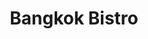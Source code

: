---
layout: place
title: "Bangkok Bistro"
permalink: /ohio/cincinnati/bangkok-bistro.html
stateAbbr: OH
stateName: Ohio
cityName: Cincinnati
seo:
  name: "Bangkok Bistro"
  type: Restaurant
  links: http://www.bkkhydepark.com/
description: "Casual eatery fixing up hearty noodle, sushi, tempura & curry dishes for dine-in or takeout. Bangkok Bistro serves delicious sushi in Cincinnati, Ohio. Try fresh Japanese dishes for a great dining experience. Available for takeout, delivery, lunch, and dinner."
place_id: ChIJ5WliN5-tQYgRtVOSoPjh5pE
photos:
  - name: >-
      places/ChIJ5WliN5-tQYgRtVOSoPjh5pE/photos/AeeoHcLt_JV7Z6kKQvXk1Qr4_mbNA5rsonWuNEqCaJkL28AFx9rB9sUcgCV8UfOVj7TKgdpOItL69Ls2ghoFlaIExUCuXK3mJxMqkW1QE-B5QOqA4J84hYzsiS0Q-ljnpXc1SIhwpYsMeCmDzvwc8Hf1IusMcZRxGPCItjZo7ZoSqBQN4SKZvCqJB5cpz5XxjrlJTEJTNr0IxmUTi3QLfYAbsHjvZB5DnEqmcOoaIJYgj6KvsAZqq5Jz5W3CVrBCWV68kcPa_ceXj7jVSj6d4QjcX1mIAHtEMdunXLfo9T71O6HBm4V4St_8wzQDrCyR7iMkjiFIm-NdgA7ssEmk0daJwoHocTSZYi-IwFjYpZAiqIhOnIT-H6kl-fHCiDm7AhDq6zearZo3vezNM87Mp1aQumsfAtyXeo_jWt98quduHZNagg2h
    widthPx: 4032
    heightPx: 3024
    authorAttributions:
      - displayName: Amit Misra
        uri: https://maps.google.com/maps/contrib/112289534375510681067
        photoUri: >-
          https://lh3.googleusercontent.com/a/ACg8ocJJJ9KlDdTnSUKei-ewGb6Lps3fFA6msrvalS1loOmhMjoXAt9m=s100-p-k-no-mo
    flagContentUri: >-
      https://www.google.com/local/imagery/report/?cb_client=maps_api_places.places_api&image_key=!1e10!2sCIHM0ogKEICAgIC2irmYswE&hl=en-US
    googleMapsUri: >-
      https://www.google.com/maps/place//data=!3m4!1e2!3m2!1sCIHM0ogKEICAgIC2irmYswE!2e10!4m2!3m1!1s0x8841ad9f376269e5:0x91e6e1f8a09253b5
  - name: >-
      places/ChIJ5WliN5-tQYgRtVOSoPjh5pE/photos/AeeoHcIRbPc_k67RuAPGu5qg8RDTg7uBVTwcHGMVbbw15AJ9MPIqWQsb0N8eLUESxI5zTQqKiaxKZUgh3CwLCiPHl641GonFyOPhaeceOO8qj-UoYmSxBx3SRRBeNfPSFSpFJ5cZO_aihviR_SVVip1rpWeBo5z5554uQykrv8O5wRnUUY2JL1E4-gdgkSZdlrDJmV3N0MHWZ5ERL_nRo1D00BLqj8W_XCLK7JYe3Hd7jSEmDWRnHJgrOV0fJuMQmQZ7OSbR636GqWs5xgx--xHwVx24M7LUPK96i1YWn37xQgEjAUb9FSt4ZEQSBaE2GM6w357-zt9bbzdjCRmg42IO81W30UOdb_zZFsCAD46EKVAz--25NgJuK7SsJQ5HeAbiza9c9WJXtg36At7otyGKNgL-DyCJ5K59FMRt8I_C2Geixu8r
    widthPx: 4000
    heightPx: 3000
    authorAttributions:
      - displayName: Hanbum Kim
        uri: https://maps.google.com/maps/contrib/113837369281102866555
        photoUri: >-
          https://lh3.googleusercontent.com/a-/ALV-UjWUeoT2nOzMiWlq2Xm_PrVPshjm53Q8GBwrkglKRQAb2aR0V4ycVw=s100-p-k-no-mo
    flagContentUri: >-
      https://www.google.com/local/imagery/report/?cb_client=maps_api_places.places_api&image_key=!1e10!2sCIHM0ogKEICAgICLh_ykmwE&hl=en-US
    googleMapsUri: >-
      https://www.google.com/maps/place//data=!3m4!1e2!3m2!1sCIHM0ogKEICAgICLh_ykmwE!2e10!4m2!3m1!1s0x8841ad9f376269e5:0x91e6e1f8a09253b5
  - name: >-
      places/ChIJ5WliN5-tQYgRtVOSoPjh5pE/photos/AeeoHcJPm5M3zEYzjxHzjsDAMwMzCEMFq0GDm5YRUnqe8F4pdK8mbZGWahhVOcWRvccsmNBoweqfx-b-zJLsYQnNw75_zR0vQNOIvBmyarf3iMmKufnk2dfHklP6ulmisaNp02x3282MFAWoc_mO6Ru0RIZSBkyLPgi0MBcQAGBzyjpwSqhP4PF0ftFlGAR3F9xFIXch02efxTueK8R_bg0ZXRwxdhd1d_rEfhFtyrGRis3UKxTmiw2TvhqDHraaDr-vfxAbfVrbGrcpANgCczsiAJrFCFMlouaojii_5sEGEM-ehRq9tXL4h1lC0niZhGY4MV6TzL9G0XuBTNw-3xJOT04nXhsMgnUu0D-aUE9vEia2dQQ1JyYY6YTaI9ICIjTjG0wyQ965ymzbycJzzkBt5fHjDFTGCOVx3bAstmFmiQwXbFZe
    widthPx: 2048
    heightPx: 1152
    authorAttributions:
      - displayName: Benjamin King
        uri: https://maps.google.com/maps/contrib/115145706152803179815
        photoUri: >-
          https://lh3.googleusercontent.com/a-/ALV-UjXvfQ4dBs4CH16fy8EJxhJzjiVQRZ8Ww88g6dqDwtpAuLRKsaOm2Q=s100-p-k-no-mo
    flagContentUri: >-
      https://www.google.com/local/imagery/report/?cb_client=maps_api_places.places_api&image_key=!1e10!2sCIHM0ogKEICAgIDGlYmKvQE&hl=en-US
    googleMapsUri: >-
      https://www.google.com/maps/place//data=!3m4!1e2!3m2!1sCIHM0ogKEICAgIDGlYmKvQE!2e10!4m2!3m1!1s0x8841ad9f376269e5:0x91e6e1f8a09253b5
  - name: >-
      places/ChIJ5WliN5-tQYgRtVOSoPjh5pE/photos/AeeoHcJYLe2yQMmm00XrLwW1NtEjqMUJRQ97URTj2oWWtHNuygmIDVTqgz2syBRrZ7aNkEgCfH_3VOhbZsXZmEAMZtVKVVE8LoxC3aHb0zyhUL4e3f4wSi0d1-3EjPsqapgtVCbQxRVEtLCfYcaN_L5iYFv_hzlJTD3hYHak3dlnrubGZXLWLE7O63Ih_bV3rZGjMbgoAHS6wCfIEMBEKMVksx4a1OB9eaPLrqw0p4JGHJhgtWELQSH66iiscFqB84kxHvEbZoqw4eadQZP9XujdBZmLPpz3ZvNk8_FnZSF6U_bbvpk6L2QYrDL3oIoAn5JbOTD3OjTFDm1R151UVGovsFbxfvz1EqgvY1ACsbzpje1NncjOO6nzGarIcslQCjqdiRGh1erCYWopcr_0z9-Xq5VSAA7LOLlNmPogcOcRzV_hS34
    widthPx: 4800
    heightPx: 3600
    authorAttributions:
      - displayName: Nina513
        uri: https://maps.google.com/maps/contrib/117715426530696063658
        photoUri: >-
          https://lh3.googleusercontent.com/a-/ALV-UjXL8EpFTh0BcBecSC9Fi9v4LXfDSsuOiLOBo8O7JrSFvlwHAe5C=s100-p-k-no-mo
    flagContentUri: >-
      https://www.google.com/local/imagery/report/?cb_client=maps_api_places.places_api&image_key=!1e10!2sCIHM0ogKEICAgICf3JTykwE&hl=en-US
    googleMapsUri: >-
      https://www.google.com/maps/place//data=!3m4!1e2!3m2!1sCIHM0ogKEICAgICf3JTykwE!2e10!4m2!3m1!1s0x8841ad9f376269e5:0x91e6e1f8a09253b5
  - name: >-
      places/ChIJ5WliN5-tQYgRtVOSoPjh5pE/photos/AeeoHcJEzNAH3C4E_4TcyOhfnjBtBry3trQ_NtDGX3uEvHmDFcD2-wgRHrbeR563g0zgaaBqpjmdDz7sf_lLs_dhR89C__294OJ1k-KBNXDabsXBWmV2TAoVdTrmkJPkPp6fDUjzsZ9iCALMuB4rBSnHNtoSNpMJI8MKCoq7g8gaLPNAYN3s5CQDAK6fWa3jzG28FQe0_akeI7NZXpxg2RJ-Eu4Z_ajTb9eGJ8lVfTQawf2SYwCeigkEaRoBJXk8fjfB9bvh7h8LlNNUOQUBdmZHbvICBVQyI6Ulr4FYbmLcRLoWq9wVZ5wl1v0ezIAEszsROl_cr4FHJFS7oPuTRhYqtqgD1ntz0q_KpBofUAvf-BYXAwPYSuIw-F3EL8amjzBNqCDFT88Mms9XJeflHI14_qHdHTZ09L1vMcBs2O3BI16vpGhD
    widthPx: 4032
    heightPx: 3024
    authorAttributions:
      - displayName: Andrew Thompson
        uri: https://maps.google.com/maps/contrib/109352671651861603332
        photoUri: >-
          https://lh3.googleusercontent.com/a-/ALV-UjVcwlfZgRUa-XgavV-8ulHLciwoRce3kdSp9iFqgXUdJmC6qUQP4A=s100-p-k-no-mo
    flagContentUri: >-
      https://www.google.com/local/imagery/report/?cb_client=maps_api_places.places_api&image_key=!1e10!2sCIHM0ogKEICAgIDW1ouilAE&hl=en-US
    googleMapsUri: >-
      https://www.google.com/maps/place//data=!3m4!1e2!3m2!1sCIHM0ogKEICAgIDW1ouilAE!2e10!4m2!3m1!1s0x8841ad9f376269e5:0x91e6e1f8a09253b5
  - name: >-
      places/ChIJ5WliN5-tQYgRtVOSoPjh5pE/photos/AeeoHcJJrp4ZEFTCkweWmRMjQ17qMjIBBrqLXlgU4ImpF-oIO1LPR14eo_m-cKWYwvoXwMq9dBj_QSaAaDAbHzuWvEajN83AUwtvqlHO0MCEP8O3AJUO7xoIuVmXRlRkDs46lD0eXcOJUr4ioHRANMgn2HRAafngjnTktSJAPGUZNE2RSeOdJL5v0tRASFIJbDm50VN1-Gt4tD9Zz63F7KiNlK5aWiiz4LJqSDX8IeDx5spC_C3KwyMVB5DugjwwrYosP1IVOnFbcQxKHbixjc3DlR0gcY9lyfw3f6-KyBGfeSDW80E4A7CgO4hn21qZD1nn7OaAzvbR1-tjKjfpjhuOH4mxbYmBcUU9dR0Jj2DatW9w78isy4nqYwEUb3qGdATtlMmiMjlKIXJWtUdIySgHqwggd0_NDiqdTwbD-HFEi3fhNXPY
    widthPx: 4080
    heightPx: 3072
    authorAttributions:
      - displayName: Vijay Chettiar
        uri: https://maps.google.com/maps/contrib/114395895636056911550
        photoUri: >-
          https://lh3.googleusercontent.com/a-/ALV-UjUrD1xIfuBIcbUOaoX3UwOh1xbkgcpvXsUUwplC6MQu0I-80hQd=s100-p-k-no-mo
    flagContentUri: >-
      https://www.google.com/local/imagery/report/?cb_client=maps_api_places.places_api&image_key=!1e10!2sCIHM0ogKEICAgICvqtyxtQE&hl=en-US
    googleMapsUri: >-
      https://www.google.com/maps/place//data=!3m4!1e2!3m2!1sCIHM0ogKEICAgICvqtyxtQE!2e10!4m2!3m1!1s0x8841ad9f376269e5:0x91e6e1f8a09253b5
  - name: >-
      places/ChIJ5WliN5-tQYgRtVOSoPjh5pE/photos/AeeoHcIpZj0H0o5ycDSYCvIxeL8pZakMUtxu77qqD52SsZW8OnUe_ks9Chrhu5kBWXn_-ahurp8mZXTAz5X4S8Ld3ETzkjWagGQSfZq0aJL9wnw2Z41970rLwxttBLmqhxFA663n0DPCGehwfCQDCAdrV0Nbfy2aLeZIdvS-SE3d14O_fW27pIsUXQWMroFuwT3YWNoCYfNt0dpb6tHO5kzo_fpyw5suy7iLjJD40JvqH2fysTZhjAldbDHYjGMqW8ZgTob5HhxqqtB4x_-xWO1hvR_FMgGMGQlHs32YSICYfyZHQl8yhasNg3AAkedCn93xrc3K43ewuImeATAerQNtdcpsC1HyiIOCuVtmmuGVKMAcKbTsBqDzDcjRd6ztCgqK_UiKlTrZjW1YyifvlYlv9qo_TMVpnRF-pJOdw219heMC82c
    widthPx: 4032
    heightPx: 3024
    authorAttributions:
      - displayName: Benjapol Piyawanichpong
        uri: https://maps.google.com/maps/contrib/112029714240132197522
        photoUri: >-
          https://lh3.googleusercontent.com/a-/ALV-UjUHwdJHpmqg5grkVSjHKdZC-c3WBznWXeEo0Xb50nUc0B84lO7H=s100-p-k-no-mo
    flagContentUri: >-
      https://www.google.com/local/imagery/report/?cb_client=maps_api_places.places_api&image_key=!1e10!2sCIHM0ogKEICAgICU3--khAE&hl=en-US
    googleMapsUri: >-
      https://www.google.com/maps/place//data=!3m4!1e2!3m2!1sCIHM0ogKEICAgICU3--khAE!2e10!4m2!3m1!1s0x8841ad9f376269e5:0x91e6e1f8a09253b5
  - name: >-
      places/ChIJ5WliN5-tQYgRtVOSoPjh5pE/photos/AeeoHcIcz1_OzLoLJXDxak6f-1qmdarEap5WWVjSh4kYxxnh2OONe-fcW3ksOyOFH83ilg1rh4T2kvRGyehhgyuqCQxg4BLeAMorVscE_HPhMu0dNR92jrVkl3Bsfek8YCMGLWJkNG262hmBgbRMO9-FSv9AoP7tmynnvdZIxj2-ZkCWoLgD1LQ3adkE-qhtlrmZl1B4s69HmSvgbSQw25XOASTAYZ96dCSv399rmG23aQJLw3xO37aw1xQIh-kImT666Qy1QYsqTvz6ZVLaOFvliYx6_4l1WcHwdNSRCs91nMVziZ3WWcLvAHxUUhPxdmb0R1BhwRpjiuB5S3cBgFr1NOf3iI-rdDKtY-nMaXZ7M8i5yZF4aOql_VfZ44jdDzLzTEDqIuvLK3SI9l1E2VJ2kS4lgTbRGgkkv8OlU7FanDtZh8fH
    widthPx: 2990
    heightPx: 1804
    authorAttributions:
      - displayName: Beau
        uri: https://maps.google.com/maps/contrib/106352356834828418235
        photoUri: >-
          https://lh3.googleusercontent.com/a-/ALV-UjX5fjQSYmBOHulC_faakjGl3fDkS-QI7Y_hKgPT6URZoJvWdl5Gxw=s100-p-k-no-mo
    flagContentUri: >-
      https://www.google.com/local/imagery/report/?cb_client=maps_api_places.places_api&image_key=!1e10!2sCIHM0ogKEICAgICBuc_eugE&hl=en-US
    googleMapsUri: >-
      https://www.google.com/maps/place//data=!3m4!1e2!3m2!1sCIHM0ogKEICAgICBuc_eugE!2e10!4m2!3m1!1s0x8841ad9f376269e5:0x91e6e1f8a09253b5
  - name: >-
      places/ChIJ5WliN5-tQYgRtVOSoPjh5pE/photos/AeeoHcK6Q21ZjcwJ1b6XrsRLeDqtlkA8tqfnOQ1airW8R01xhdUMF5DxRVUeOTbYwwpbiFXu_PTTPvbu8c_roEy3wrAjNoUuCMpRK64WWVWyxmcHqtos1RmuXoNnLm4ZfbYzTit39aQgHREvEca51N4TgniHKRO8v2kvRw2XKypZmm4dsgOtuDMUic6g5jq_dk9O2QjwMF1glQwJsU1tKDNOGIAUl3jti8lPHM6VEClgmPlbvoj1MamaQLL4Q4F36QIfkTY74NYgZ4aDHFpve97Ayath_kmpymOL12L7WivKc3WjVQ-U9irlyl3SDsmcAOlbCToP7pew2069GDeJ6yeLulM6nmrNG-HPkIgyLmx_tpX860oUok3Tp985L4NU9NkkSa7UskrQenikg9-xuinLPZeR2F6WWMILjYyAuNdJ2i5E3Ck
    widthPx: 4608
    heightPx: 3456
    authorAttributions:
      - displayName: Benjapol Piyawanichpong
        uri: https://maps.google.com/maps/contrib/112029714240132197522
        photoUri: >-
          https://lh3.googleusercontent.com/a-/ALV-UjUHwdJHpmqg5grkVSjHKdZC-c3WBznWXeEo0Xb50nUc0B84lO7H=s100-p-k-no-mo
    flagContentUri: >-
      https://www.google.com/local/imagery/report/?cb_client=maps_api_places.places_api&image_key=!1e10!2sCIHM0ogKEICAgICU3--q_gE&hl=en-US
    googleMapsUri: >-
      https://www.google.com/maps/place//data=!3m4!1e2!3m2!1sCIHM0ogKEICAgICU3--q_gE!2e10!4m2!3m1!1s0x8841ad9f376269e5:0x91e6e1f8a09253b5
  - name: >-
      places/ChIJ5WliN5-tQYgRtVOSoPjh5pE/photos/AeeoHcL4GXSoLh4rnH3t-UBh5hpXvwNjQnfNqaVNH6q050J6b2SRX2HAPD0-1y6uXpxkAUAiNAeScZEh5bspz8gsV52506yIvwFpA6lAayz89uI1flu4FSUuod2BJy99_4QilgxNI_vV0YmCmLApmNt4aUgE9_N1g7DKSTXsT8Oz9iP-Cmnk6F1gHZZsTTynTgnfZoZDL96oTsu7W82h4SVNqK00D-uaEpLqIRnXOFokOEDRoEycp5qIuWhFA7u9LyRFQVlk2P_YghiClCHjJbmeDeVcL2hS7AR83bB0LBcTqanb7Uw9t9aW8b39dD_9QixlziakGg-jNgvL5Y7duEHT2x3aS_dEyI0nJj8lDPzXBkLnNPXJaDsSwx4oXWIX5URBY_FzwFFSJgJjpxbQObfY5cIBlknPpco2F8t-vTjYTXNG8g
    widthPx: 2160
    heightPx: 3840
    authorAttributions:
      - displayName: Brian Martin
        uri: https://maps.google.com/maps/contrib/113477974229983455849
        photoUri: >-
          https://lh3.googleusercontent.com/a-/ALV-UjVzKuek3Ailfe6HMSXC_L0sZJjwXEvEnOrwoapKBJKwmWpYzn4=s100-p-k-no-mo
    flagContentUri: >-
      https://www.google.com/local/imagery/report/?cb_client=maps_api_places.places_api&image_key=!1e10!2sCIHM0ogKEICAgIDE1eyyIA&hl=en-US
    googleMapsUri: >-
      https://www.google.com/maps/place//data=!3m4!1e2!3m2!1sCIHM0ogKEICAgIDE1eyyIA!2e10!4m2!3m1!1s0x8841ad9f376269e5:0x91e6e1f8a09253b5
address: 3506 Erie Ave, Cincinnati, OH 45208, USA
street: 3506 Erie Ave
city: Cincinnati
state: OH
zip: '45208'
country: USA
neighborhood: Hyde Park
latitude: '39.141259'
longitude: '-84.418880'
accessibility_options:
  wheelchairAccessibleParking: true
  wheelchairAccessibleEntrance: true
  wheelchairAccessibleRestroom: true
  wheelchairAccessibleSeating: true
business_status: OPERATIONAL
name: Bangkok Bistro
google_maps_links:
  directionsUri: >-
    https://www.google.com/maps/dir//''/data=!4m7!4m6!1m1!4e2!1m2!1m1!1s0x8841ad9f376269e5:0x91e6e1f8a09253b5!3e0
  placeUri: https://maps.google.com/?cid=10513338838105084853
  writeAReviewUri: >-
    https://www.google.com/maps/place//data=!4m3!3m2!1s0x8841ad9f376269e5:0x91e6e1f8a09253b5!12e1
  reviewsUri: >-
    https://www.google.com/maps/place//data=!4m4!3m3!1s0x8841ad9f376269e5:0x91e6e1f8a09253b5!9m1!1b1
  photosUri: >-
    https://www.google.com/maps/place//data=!4m3!3m2!1s0x8841ad9f376269e5:0x91e6e1f8a09253b5!10e5
primary_type: Thai Restaurant
opening_hours:
  regular: null
  current: null
secondary_opening_hours:
  regular:
    weekdayDescriptions: null
    type: null
  current:
    weekdayDescriptions: null
    type: null
phone: (513) 871-0707
price_level: PRICE_LEVEL_MODERATE
price_range: $10 &ndash; $20
rating: '4.5'
rating_count: 0
website: http://www.bkkhydepark.com/
reviews:
  - name: >-
      places/ChIJ5WliN5-tQYgRtVOSoPjh5pE/reviews/ChZDSUhNMG9nS0VJQ0FnSURuczlYeWN3EAE
    relativePublishTimeDescription: 6 months ago
    rating: 5
    text:
      text: >-
        I absolutely loved this place. Yan was amazing she recommended good
        options. We started off with sake drink which was pretty smooth and
        nice. Then we tried sushi, spring rolls and the fried rice. Everything
        was amazing. Will definitely visit again. Had a wonderful night!
      languageCode: en
    originalText:
      text: >-
        I absolutely loved this place. Yan was amazing she recommended good
        options. We started off with sake drink which was pretty smooth and
        nice. Then we tried sushi, spring rolls and the fried rice. Everything
        was amazing. Will definitely visit again. Had a wonderful night!
      languageCode: en
    authorAttribution:
      displayName: Trishika Reddy
      uri: https://www.google.com/maps/contrib/116148315924701371747/reviews
      photoUri: >-
        https://lh3.googleusercontent.com/a-/ALV-UjUMvFOnNyJFYlswvZTkoNOdHUcSead828WhfKkflGtkRLgJ77xzTg=s128-c0x00000000-cc-rp-mo-ba5
    publishTime: '2024-10-09T20:13:25.245733Z'
    flagContentUri: >-
      https://www.google.com/local/review/rap/report?postId=ChZDSUhNMG9nS0VJQ0FnSURuczlYeWN3EAE&d=17924085&t=1
    googleMapsUri: >-
      https://www.google.com/maps/reviews/data=!4m6!14m5!1m4!2m3!1sChZDSUhNMG9nS0VJQ0FnSURuczlYeWN3EAE!2m1!1s0x8841ad9f376269e5:0x91e6e1f8a09253b5
  - name: >-
      places/ChIJ5WliN5-tQYgRtVOSoPjh5pE/reviews/ChZDSUhNMG9nS0VJQ0FnSUN2cXFMb1B3EAE
    relativePublishTimeDescription: 4 months ago
    rating: 5
    text:
      text: >-
        Several years ago when we lived closer to the Hyde Park area, we were
        regulars here. We visited today after so long and found that the food
        tasted the same like it did back then. Loved the Singapore Street
        Noodles and Drunken Noodles. The sushi was not as great as their food
        is. Highly recommend this place if you are looking for Thai food in town
      languageCode: en
    originalText:
      text: >-
        Several years ago when we lived closer to the Hyde Park area, we were
        regulars here. We visited today after so long and found that the food
        tasted the same like it did back then. Loved the Singapore Street
        Noodles and Drunken Noodles. The sushi was not as great as their food
        is. Highly recommend this place if you are looking for Thai food in town
      languageCode: en
    authorAttribution:
      displayName: Vijay Chettiar
      uri: https://www.google.com/maps/contrib/114395895636056911550/reviews
      photoUri: >-
        https://lh3.googleusercontent.com/a-/ALV-UjUrD1xIfuBIcbUOaoX3UwOh1xbkgcpvXsUUwplC6MQu0I-80hQd=s128-c0x00000000-cc-rp-mo-ba5
    publishTime: '2024-12-10T02:01:49.459114Z'
    flagContentUri: >-
      https://www.google.com/local/review/rap/report?postId=ChZDSUhNMG9nS0VJQ0FnSUN2cXFMb1B3EAE&d=17924085&t=1
    googleMapsUri: >-
      https://www.google.com/maps/reviews/data=!4m6!14m5!1m4!2m3!1sChZDSUhNMG9nS0VJQ0FnSUN2cXFMb1B3EAE!2m1!1s0x8841ad9f376269e5:0x91e6e1f8a09253b5
  - name: >-
      places/ChIJ5WliN5-tQYgRtVOSoPjh5pE/reviews/ChdDSUhNMG9nS0VJQ0FnSURRc2NfTWtRRRAB
    relativePublishTimeDescription: 3 months ago
    rating: 5
    text:
      text: >-
        When their sister restaurant, Thai Cafe, closed in Clifton a few years
        ago, I was informed that this restaurant was owned by the same family. 
        Hate to have to travel so far for Thai, but it is certainly worth it. 
        Everything I used to order is on their menu and the quality is
        identical.  Excellent food.
      languageCode: en
    originalText:
      text: >-
        When their sister restaurant, Thai Cafe, closed in Clifton a few years
        ago, I was informed that this restaurant was owned by the same family. 
        Hate to have to travel so far for Thai, but it is certainly worth it. 
        Everything I used to order is on their menu and the quality is
        identical.  Excellent food.
      languageCode: en
    authorAttribution:
      displayName: Nina513
      uri: https://www.google.com/maps/contrib/117715426530696063658/reviews
      photoUri: >-
        https://lh3.googleusercontent.com/a-/ALV-UjXL8EpFTh0BcBecSC9Fi9v4LXfDSsuOiLOBo8O7JrSFvlwHAe5C=s128-c0x00000000-cc-rp-mo-ba4
    publishTime: '2024-12-31T07:11:58.825152Z'
    flagContentUri: >-
      https://www.google.com/local/review/rap/report?postId=ChdDSUhNMG9nS0VJQ0FnSURRc2NfTWtRRRAB&d=17924085&t=1
    googleMapsUri: >-
      https://www.google.com/maps/reviews/data=!4m6!14m5!1m4!2m3!1sChdDSUhNMG9nS0VJQ0FnSURRc2NfTWtRRRAB!2m1!1s0x8841ad9f376269e5:0x91e6e1f8a09253b5
  - name: >-
      places/ChIJ5WliN5-tQYgRtVOSoPjh5pE/reviews/ChZDSUhNMG9nS0VJQ0FnSUNMaF95a2F3EAE
    relativePublishTimeDescription: 9 months ago
    rating: 5
    text:
      text: >-
        We walked in here expecting nothing but the service, interior, and food
        were all incredible! The duck was seared perfectly and tom yum fried
        rice (first time trying since it's usually tom yum soup) was so good.
        The green chili curry with noodles was so creamy and went so well with
        salmon. If you want to eat healthy but also have a wholesome meal, I'd
        recommend this place! They also have a designated parking spot in the
        back! Parking in this area is difficult but this restaurant provides
        parking which will help me decide where I'd get my Thai crave! The
        waiter was so kind and gentle and even suggested the curry to us.
      languageCode: en
    originalText:
      text: >-
        We walked in here expecting nothing but the service, interior, and food
        were all incredible! The duck was seared perfectly and tom yum fried
        rice (first time trying since it's usually tom yum soup) was so good.
        The green chili curry with noodles was so creamy and went so well with
        salmon. If you want to eat healthy but also have a wholesome meal, I'd
        recommend this place! They also have a designated parking spot in the
        back! Parking in this area is difficult but this restaurant provides
        parking which will help me decide where I'd get my Thai crave! The
        waiter was so kind and gentle and even suggested the curry to us.
      languageCode: en
    authorAttribution:
      displayName: Hanbum Kim
      uri: https://www.google.com/maps/contrib/113837369281102866555/reviews
      photoUri: >-
        https://lh3.googleusercontent.com/a-/ALV-UjWUeoT2nOzMiWlq2Xm_PrVPshjm53Q8GBwrkglKRQAb2aR0V4ycVw=s128-c0x00000000-cc-rp-mo-ba5
    publishTime: '2024-06-23T14:39:04.252488Z'
    flagContentUri: >-
      https://www.google.com/local/review/rap/report?postId=ChZDSUhNMG9nS0VJQ0FnSUNMaF95a2F3EAE&d=17924085&t=1
    googleMapsUri: >-
      https://www.google.com/maps/reviews/data=!4m6!14m5!1m4!2m3!1sChZDSUhNMG9nS0VJQ0FnSUNMaF95a2F3EAE!2m1!1s0x8841ad9f376269e5:0x91e6e1f8a09253b5
  - name: >-
      places/ChIJ5WliN5-tQYgRtVOSoPjh5pE/reviews/ChZDSUhNMG9nS0VJQ0FnSURPNTR5dWNBEAE
    relativePublishTimeDescription: 2 years ago
    rating: 5
    text:
      text: >-
        Had the Whatever and my friend had the Bistro Noodles.  Both were tasty
        and the heat levels were good.  The Whatever tasted like the inside of a
        lettuce wrap with rice and egg.  Kyle was a entertaining server... Just
        tell him what you feeling like food wise and he will get you something
        good.
      languageCode: en
    originalText:
      text: >-
        Had the Whatever and my friend had the Bistro Noodles.  Both were tasty
        and the heat levels were good.  The Whatever tasted like the inside of a
        lettuce wrap with rice and egg.  Kyle was a entertaining server... Just
        tell him what you feeling like food wise and he will get you something
        good.
      languageCode: en
    authorAttribution:
      displayName: JP S (JP)
      uri: https://www.google.com/maps/contrib/115959874706742218721/reviews
      photoUri: >-
        https://lh3.googleusercontent.com/a-/ALV-UjVbptwFp3c-19g3vDYc10fmkGey7Ku4ERMfWD8yLmLhmVGRBJH3dQ=s128-c0x00000000-cc-rp-mo-ba4
    publishTime: '2022-07-16T01:16:03.759429Z'
    flagContentUri: >-
      https://www.google.com/local/review/rap/report?postId=ChZDSUhNMG9nS0VJQ0FnSURPNTR5dWNBEAE&d=17924085&t=1
    googleMapsUri: >-
      https://www.google.com/maps/reviews/data=!4m6!14m5!1m4!2m3!1sChZDSUhNMG9nS0VJQ0FnSURPNTR5dWNBEAE!2m1!1s0x8841ad9f376269e5:0x91e6e1f8a09253b5
parking_options:
  freeParkingLot: true
  valetParking: false
payment_options:
  acceptsCreditCards: true
  acceptsDebitCards: true
  acceptsCashOnly: false
  acceptsNfc: true
allow_dogs: null
curbside_pickup: null
delivery: true
dine_in: true
good_for_children: true
good_for_groups: true
good_for_sports: false
live_music: false
menu_for_children: true
outdoor_seating: true
reservable: true
restroom: true
serves_beer: true
serves_breakfast: false
serves_brunch: false
serves_cocktails: true
serves_coffee: true
serves_dinner: true
serves_dessert: true
serves_lunch: true
serves_vegetarian_food: true
serves_wine: true
takeout: true
update_category: essentials
summary: >-
  Casual eatery fixing up hearty noodle, sushi, tempura & curry dishes for
  dine-in or takeout.

---